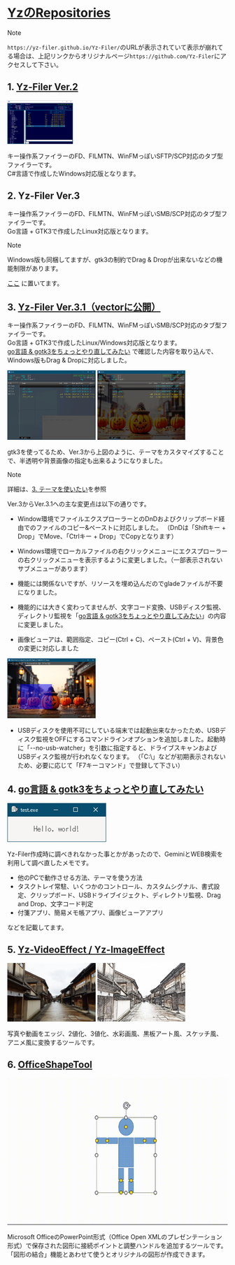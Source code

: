 # [YzのRepositories](https://github.com/Yz-Filer)  

> [!NOTE]  
> `https://yz-filer.github.io/Yz-Filer/`のURLが表示されていて表示が崩れてる場合は、上記リンクからオリジナルページ`https://github.com/Yz-Filer`にアクセスして下さい。  

## 1. [Yz-Filer Ver.2](https://github.com/Yz-Filer/Yz-Filer/blob/master/Yz-Filer.md)  

![](image/DarkNavy2.png)  

キー操作系ファイラーのFD、FILMTN、WinFMっぽいSFTP/SCP対応のタブ型ファイラーです。  
C#言語で作成したWindows対応版となります。  

## 2. Yz-Filer Ver.3  

キー操作系ファイラーのFD、FILMTN、WinFMっぽいSMB/SCP対応のタブ型ファイラーです。  
Go言語 + GTK3で作成したLinux対応版となります。  

> [!NOTE]  
> Windows版も同梱してますが、gtk3の制約でDrag & Dropが出来ないなどの機能制限があります。  

[ここ](bin/Yz-Filer_3.0.zip)
に置いてます。 

## 3. [Yz-Filer Ver.3.1（vectorに公開）](https://www.vector.co.jp/soft/data/util/se523591.html)  

キー操作系ファイラーのFD、FILMTN、WinFMっぽいSMB/SCP対応のタブ型ファイラーです。  
Go言語 + GTK3で作成したLinux/Windows対応版となります。  
[go言語 & gotk3をちょっとやり直してみたい](https://github.com/Yz-Filer/golang)  で確認した内容を取り込んで、Windows版もDrag & Dropに対応しました。

<img src="image/yz3.1_window1.png" width="40%" /> <img src="image/yz3.1_window2.png" width="40%" />  

gtk3を使ってるため、Ver.3から上図のように、テーマをカスタマイズすることで、半透明や背景画像の指定も出来るようになりました。  

> [!NOTE]
> 詳細は、[3. テーマを使いたい](https://github.com/Yz-Filer/golang/tree/main/Contents/03)を参照

Ver.3からVer.3.1への主な変更点は以下の通りです。

- Window環境でファイルエクスプローラーとのDnDおよびクリップボード経由でのファイルのコピー&ペーストに対応しました。
（DnDは「Shiftキー + Drop」でMove、「Ctrlキー + Drop」でCopyとなります）

- Windows環境でローカルファイルの右クリックメニューにエクスプローラーの右クリックメニューを表示するように変更しました。（一部表示されないサブメニューがあります）

- 機能には関係ないですが、リソースを埋め込んだのでgladeファイルが不要になりました。

- 機能的には大きく変わってませんが、文字コード変換、USBディスク監視、ディレクトリ監視を「[go言語 & gotk3をちょっとやり直してみたい](https://github.com/Yz-Filer/golang)」の内容に変更しました。  

- 画像ビューアは、範囲指定、コピー(Ctrl + C)、ペースト(Ctrl + V)、背景色の変更に対応しました  
<img src="image/yz3.1_ImageViewer.png" width="40%" />  

- USBディスクを使用不可にしている端末では起動出来なかったため、USBディスク監視をOFFにするコマンドラインオプションを追加しました。起動時に「--no-usb-watcher」を引数に指定すると、ドライブスキャンおよびUSBディスク監視が行われなくなります。
（「C:\」などが初期表示されないため、必要に応じて「F7キーコマンド」で登録して下さい）


## 4. [go言語 & gotk3をちょっとやり直してみたい](https://github.com/Yz-Filer/golang)  

![](image/window.jpg)  

Yz-Filer作成時に調べきれなかった事とかがあったので、GeminiとWEB検索を利用して調べ直したメモです。  

- 他のPCで動作させる方法、テーマを使う方法  
- タスクトレイ常駐、いくつかのコントロール、カスタムシグナル、書式設定、クリップボード、USBドライブイジェクト、ディレクトリ監視、Drag and Drop、文字コード判定  
- 付箋アプリ、簡易メモ帳アプリ、画像ビューアアプリ  

などを記載してます。  

## 5. [Yz-VideoEffect / Yz-ImageEffect](https://github.com/Yz-Filer/Yz-VideoEffect)  

<img src="image/sk_kanazawa_org.jpg" width="40%" /> <img src="image/sk_kanazawa.jpg" width="40%" />  

写真や動画をエッジ、2値化、3値化、水彩画風、黒板アート風、スケッチ風、アニメ風に変換するツールです。  

## 6. [OfficeShapeTool](https://github.com/Yz-Filer/OfficeShapeTool)  

![](image/hdl6.gif)  

Microsoft OfficeのPowerPoint形式（Office Open XMLのプレゼンテーション形式）で保存された図形に接続ポイントと調整ハンドルを追加するツールです。  
「図形の結合」機能とあわせて使うとオリジナルの図形が作成できます。  



